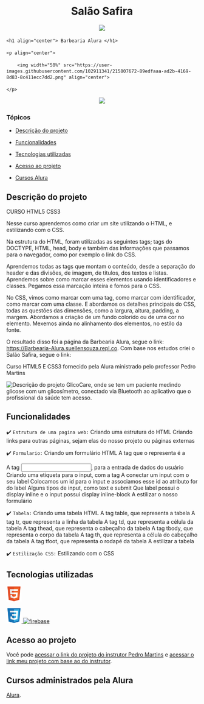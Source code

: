 <h1 align="center"> Salão Safira </h1>

<p align="center">
    <img width="50%" src="https://user-images.githubusercontent.com/102911341/215807338-d2aff54b-b801-496e-ac05-86adc69b90b2.png">

    <h1 align="center"> Barbearia Alura </h1>

    <p align="center">
        
        <img width="50%" src="https://user-images.githubusercontent.com/102911341/215807672-89edfaaa-ad2b-4169-8d83-8c411ecc7dd2.png" align="center">

    </p>
</p>

<p align="center">
    <img src="http://img.shields.io/static/v1?label=STATUS&message=EM%20DESENVOLVIMENTO&color=GREEN&style=for-the-badge"/>
    </p>



### Tópicos 

- [Descrição do projeto](#descrição-do-projeto)

- [Funcionalidades](#funcionalidades)

- [Tecnologias utilizadas](#tecnologias-utilizadas)

- [Acesso ao projeto](#acesso-ao-projeto)

- [Cursos Alura ](#Cursos-administrados-pela-Alura)

## Descrição do projeto 

<p align="justify">
 
 CURSO HTML5 CSS3

Nesse curso aprendemos como criar um site utilizando o HTML, e estilizando com o CSS.

Na  estrutura do HTML, foram utilizadas as seguintes tags; tags do DOCTYPE, HTML, head, body e também das informações que passamos para o navegador, como por exemplo o link do CSS.
 
Aprendemos todas as tags que montam o conteúdo, desde a separação do header e das divisões, de imagem, de títulos, dos textos e listas.
Aprendemos sobre como marcar esses elementos usando identificadores e classes. Pegamos essa marcação inteira e fomos para o CSS.

No CSS, vimos como marcar com uma tag, como marcar com identificador, como marcar com uma classe. E abordamos os detalhes principais do CSS, todas as questões das dimensões, como a largura, altura, padding, a margem. Abordamos a criação de um fundo colorido ou de uma cor no elemento. Mexemos ainda no alinhamento dos elementos, no estilo da fonte.

O resultado disso foi a página da Barbearia Alura, segue o link: https://Barbearia-Alura.suellensouza.repl.co.
Com base nos estudos criei o Salão Safira, segue o link:

Curso HTML5 E CSS3 fornecido pela Alura ministrado pelo professor Pedro Martins


![Descrição do projeto GlicoCare, onde se tem um paciente medindo glicose com um glicosímetro, conectado via Bluetooth ao aplicativo que o profissional da saúde tem acesso.](https://user-images.githubusercontent.com/37356058/132422764-5a4e5300-7b04-4411-9126-387a445bc627.png)
</p>

## Funcionalidades

:heavy_check_mark: `Estrutura de uma pagina web:` 
Criando uma  estrutura do HTML
Criando links para outras páginas, sejam elas do nosso projeto ou páginas externas

:heavy_check_mark: `Formulario:` 
Criando um formulário HTML
A tag que o representa é a <form>
A tag <input>, para a entrada de dados do usuário
Criando uma etiqueta para o input, com a tag <label>
A conectar um input com o seu label
Colocamos um id para o input e associamos esse id ao atributo for do label
Alguns tipos de input, como text e submit
Que label possui o display inline e o input possui display inline-block
A estilizar o nosso formulário

:heavy_check_mark: `Tabela:` 
Criando uma tabela HTML
A tag table, que representa a tabela
A tag tr, que representa a linha da tabela
A tag td, que representa a célula da tabela
A tag thead, que representa o cabeçalho da tabela
A tag tbody, que representa o corpo da tabela
A tag th, que representa a célula do cabeçalho da tabela
A tag tfoot, que representa o rodapé da tabela
A estilizar a tabela

:heavy_check_mark: `Estilização CSS:` 
Estilizando com o CSS


###

## Tecnologias utilizadas

<a href="#" target="_blank"> <img src="https://raw.githubusercontent.com/devicons/devicon/master/icons/html5/html5-original.svg" alt="html" width="40" height="40"/> </a> 

<a href="#" target="_blank"> <img src="https://raw.githubusercontent.com/devicons/devicon/master/icons/css3/css3-original.svg" alt="css" width="40" height="40"/> </a> <a href="#" target="_blank"> <img src="https://camo.githubusercontent.com/ee5225ba7c4338f1a1c10121ec32c396e1a4a2f5b0b58b6afd6d5c56ff5d6196/68747470733a2f2f63646e2e6a7364656c6976722e6e65742f67682f64657669636f6e732f64657669636f6e2f69636f6e732f7673636f64652f7673636f64652d6f726967696e616c2d776f72646d61726b2e737667" alt="firebase" width="40" height="40"/> </a>
###

## Acesso ao projeto

Você pode [acessar o link do projeto do instrutor Pedro Martins](https://Barbearia-Alura.suellensouza.repl.co.) e  [acessar o link meu projeto com base ao do instrutor]().


## Cursos administrados pela Alura

 [Alura](https://www.alura.com.br/).



